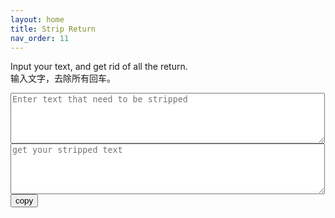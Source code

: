 ```yaml
---
layout: home
title: Strip Return
nav_order: 11
---
```


<p>
Input your text, and get rid of all the return.<br/>
输入文字，去除所有回车。
</p>

<form>
    <textarea id="has_return" rows="5" cols="60" name="text" placeholder="Enter text that need to be stripped" oninput="strip()"></textarea>
    <br/>
    <textarea id="no_return" rows="5" cols="60" name="text" placeholder="get your stripped text"></textarea>
    <br/>
    <input type="button" value="copy" onclick="copy()">
</form>

<script>
function strip() {
    var has_return = document.getElementById("has_return");
    var no_return = document.getElementById("no_return");
    no_return.value = has_return.value.replace(/[\r\n]/g,"");
    no_return.select();
    document.execCommand("copy");
    has_return.select();
}

function copy() {
    var no_return = document.getElementById("no_return");
    no_return.select();
    document.execCommand("copy");
}
</script>
